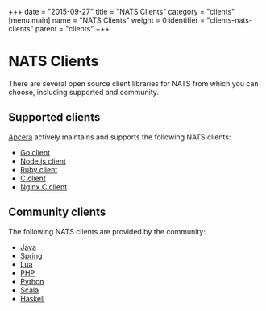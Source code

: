 +++
date = "2015-09-27"
title = "NATS Clients"
category = "clients"
[menu.main]
  name = "NATS Clients"
  weight = 0
  identifier = "clients-nats-clients"
  parent = "clients"
+++

# NATS Clients

There are several open source client libraries for NATS from which you can choose, including supported and community.

## Supported clients

[Apcera](https://www.apcera.com/) actively maintains and supports the following NATS clients:

- [Go client](https://github.com/nats-io/nats)
- [Node.js client](https://github.com/nats-io/node-nats)
- [Ruby client](https://github.com/nats-io/ruby-nats)
- [C client](https://github.com/nats-io/cnats)
- [Nginx C client](https://github.com/nats-io/nginx-nats)

## Community clients

The following NATS clients are provided by the community:

- [Java](https://github.com/tyagihas/java_nats)
- [Spring](https://github.com/mheath/jnats)
- [Lua](https://github.com/DawnAngel/lua-nats)
- [PHP](https://github.com/repejota/phpnats)
- [Python](https://github.com/mcuadros/pynats)
- [Scala](https://github.com/tyagihas/scala_nats/)
- [Haskell](https://github.com/ondrap/nats-queue)

